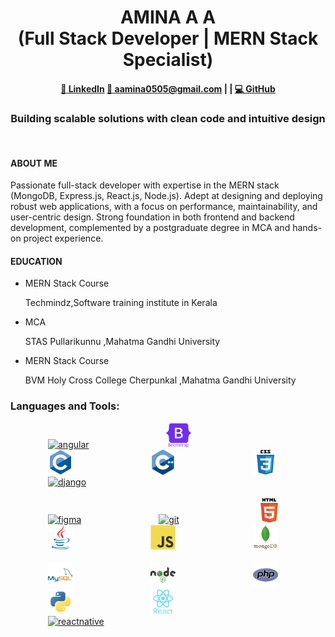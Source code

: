 <h1 align="center">AMINA A A <br> (Full Stack Developer | MERN Stack Specialist)</h1> 
<h4 align="center">
   <a href="https://linkedin.com/in/yourprofile](https://www.linkedin.com/in/amina-a-a-759a0a231/)" target="_blank">🔗 LinkedIn</a> 
   <a href="mailto:aamina0505@gmail.com">📧 aamina0505@gmail.com</a> | 
| <a href="https://github.com/yourusername](https://github.com/Amina0505)" target="_blank">💻 GitHub</a>
</h4>
<h3 align="center">Building scalable solutions with clean code and intuitive design</h3>
<img src="https://developers.giphy.com/branch/master/static/api-512d36c09662682717108a38bbb5c57d.gif"  alt="">

<h4>ABOUT ME</h4>
<P>Passionate full-stack developer with expertise in the MERN stack (MongoDB, Express.js, React.js, Node.js). Adept at designing and deploying robust web applications, with a focus on performance, maintainability, and user-centric design. Strong foundation in both frontend and backend development, complemented by a postgraduate degree in MCA and hands-on project experience.</P>
<h4>EDUCATION</h4>
<ul>
  <li>MERN Stack Course</li>
  <p>Techmindz,Software training institute in Kerala</p>

   <li>MCA</li>
  <p>STAS Pullarikunnu ,Mahatma Gandhi University</p>

   <li>MERN Stack Course</li>
  <p>BVM Holy Cross College Cherpunkal ,Mahatma Gandhi University</p>
</ul>


<h3 align="left">Languages and Tools:</h3>
<div>
<!-- Row 1 -->
    <div>
        <a href="https://angular.io" target="_blank" rel="noreferrer"><img src="https://angular.io/assets/images/logos/angular/angular.svg" alt="angular" width="40" height="40" hspace="60"></a>
        <a href="https://getbootstrap.com" target="_blank" rel="noreferrer"><img src="https://raw.githubusercontent.com/devicons/devicon/master/icons/bootstrap/bootstrap-plain-wordmark.svg" alt="bootstrap" width="40" height="40" hspace="60"></a>
        <a href="https://www.cprogramming.com/" target="_blank" rel="noreferrer"><img src="https://raw.githubusercontent.com/devicons/devicon/master/icons/c/c-original.svg" alt="c" width="40" height="40" hspace="60"></a>
        <a href="https://www.w3schools.com/cpp/" target="_blank" rel="noreferrer"><img src="https://raw.githubusercontent.com/devicons/devicon/master/icons/cplusplus/cplusplus-original.svg" alt="cplusplus" width="40" height="40" hspace="60"></a>
        <a href="https://www.w3schools.com/css/" target="_blank" rel="noreferrer"><img src="https://raw.githubusercontent.com/devicons/devicon/master/icons/css3/css3-original-wordmark.svg" alt="css3" width="40" height="40" hspace="60"></a>
        <a href="https://www.djangoproject.com/" target="_blank" rel="noreferrer"><img src="https://cdn.worldvectorlogo.com/logos/django.svg" alt="django" width="40" height="40" hspace="60"></a>
    </div>
    <br>
    <!-- Row 2 -->
    <div>
        <a href="https://www.figma.com/" target="_blank" rel="noreferrer"><img src="https://www.vectorlogo.zone/logos/figma/figma-icon.svg" alt="figma" width="40" height="40" hspace="60"></a>
        <a href="https://git-scm.com/" target="_blank" rel="noreferrer"><img src="https://www.vectorlogo.zone/logos/git-scm/git-scm-icon.svg" alt="git" width="40" height="40" hspace="60"></a>
        <a href="https://www.w3.org/html/" target="_blank" rel="noreferrer"><img src="https://raw.githubusercontent.com/devicons/devicon/master/icons/html5/html5-original-wordmark.svg" alt="html5" width="40" height="40" hspace="60"></a>
        <a href="https://www.java.com" target="_blank" rel="noreferrer"><img src="https://raw.githubusercontent.com/devicons/devicon/master/icons/java/java-original.svg" alt="java" width="40" height="40" hspace="60"></a>
        <a href="https://developer.mozilla.org/en-US/docs/Web/JavaScript" target="_blank" rel="noreferrer"><img src="https://raw.githubusercontent.com/devicons/devicon/master/icons/javascript/javascript-original.svg" alt="javascript" width="40" height="40" hspace="60"></a>
        <a href="https://www.mongodb.com/" target="_blank" rel="noreferrer"><img src="https://raw.githubusercontent.com/devicons/devicon/master/icons/mongodb/mongodb-original-wordmark.svg" alt="mongodb" width="40" height="40" hspace="60"></a>
    </div>
    <br>
    <!-- Row 3 -->
    <div>
        <a href="https://www.mysql.com/" target="_blank" rel="noreferrer"><img src="https://raw.githubusercontent.com/devicons/devicon/master/icons/mysql/mysql-original-wordmark.svg" alt="mysql" width="40" height="40" hspace="60"></a>
        <a href="https://nodejs.org" target="_blank" rel="noreferrer"><img src="https://raw.githubusercontent.com/devicons/devicon/master/icons/nodejs/nodejs-original-wordmark.svg" alt="nodejs" width="40" height="40" hspace="60"></a>
        <a href="https://www.php.net" target="_blank" rel="noreferrer"><img src="https://raw.githubusercontent.com/devicons/devicon/master/icons/php/php-original.svg" alt="php" width="40" height="40" hspace="60"></a>
        <a href="https://www.python.org" target="_blank" rel="noreferrer"><img src="https://raw.githubusercontent.com/devicons/devicon/master/icons/python/python-original.svg" alt="python" width="40" height="40" hspace="60"></a>
        <a href="https://reactjs.org/" target="_blank" rel="noreferrer"><img src="https://raw.githubusercontent.com/devicons/devicon/master/icons/react/react-original-wordmark.svg" alt="react" width="40" height="40" hspace="60"></a>
        <a href="https://reactnative.dev/" target="_blank" rel="noreferrer"><img src="https://reactnative.dev/img/header_logo.svg" alt="reactnative" width="40" height="40" hspace="60"></a>
    </div>
</div>
